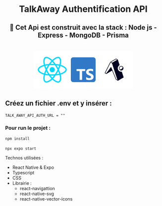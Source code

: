 <h1 align="center"><strong> TalkAway Authentification API</strong></h1>

<div align="center"><h2>🚀 Cet Api est construit avec la stack : Node js - Express - MongoDB - Prisma </h2></div>

<h1 align="center">

![](./docs/readme_stack.png)

</h1>



## Créez un fichier .env et y insérer : 

```
TALK_AWAY_API_AUTH_URL = ""
```

### Pour run le projet :
``` 
npm install 

npx expo start
```

Technos utilisées : 

- React Native & Expo
- Typescript
- CSS
- Librairie :
    - react-navigattion
    - react-native-svg
    - react-native-vector-icons

